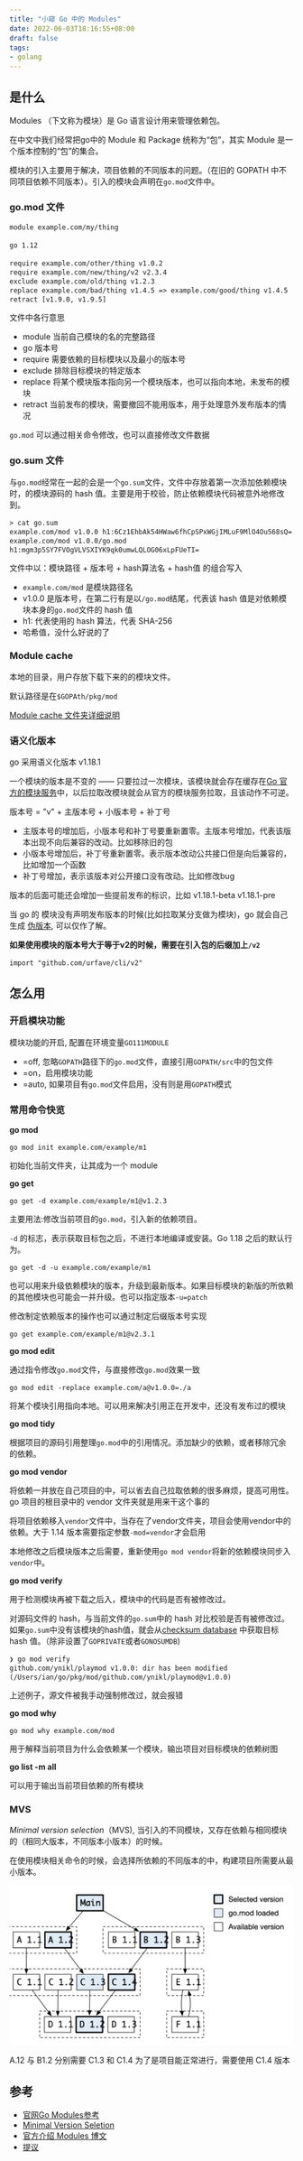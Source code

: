 ```yaml
---
title: "小窥 Go 中的 Modules"
date: 2022-06-03T18:16:55+08:00
draft: false
tags:
- golang
---
```


## 是什么

Modules （下文称为模块）是 Go 语言设计用来管理依赖包。

在中文中我们经常把go中的 Module 和 Package 统称为“包”，其实 Module 是一个版本控制的“包”的集合。

模块的引入主要用于解决，项目依赖的不同版本的问题。（在旧的 GOPATH 中不同项目依赖不同版本）。引入的模块会声明在`go.mod`文件中。

### go.mod 文件

```
module example.com/my/thing

go 1.12

require example.com/other/thing v1.0.2
require example.com/new/thing/v2 v2.3.4
exclude example.com/old/thing v1.2.3
replace example.com/bad/thing v1.4.5 => example.com/good/thing v1.4.5
retract [v1.9.0, v1.9.5]
```

文件中各行意思

- module 当前自己模块的名的完整路径
- go 版本号
- require 需要依赖的目标模块以及最小的版本号
- exclude 排除目标模块的特定版本
- replace 将某个模块版本指向另一个模块版本，也可以指向本地，未发布的模块
- retract 当前发布的模块，需要撤回不能用版本，用于处理意外发布版本的情况

`go.mod` 可以通过相关命令修改，也可以直接修改文件数据

### go.sum 文件

与`go.mod`经常在一起的会是一个`go.sum`文件，文件中存放着第一次添加依赖模块时，的模块源码的 hash 值。主要是用于校验，防止依赖模块代码被意外地修改到。

```
> cat go.sum
example.com/mod v1.0.0 h1:6Cz1EhbAk54HWaw6fhCpSPxWGjIMLuF9MlO4Ou568sQ=
example.com/mod v1.0.0/go.mod h1:mgm3p5SY7FVOgVLVSXIYK9qk0umwLQLOG06xLpFUeTI=
```

文件中以：模块路径 + 版本号 + hash算法名 + hash值 的组合写入

- `example.com/mod` 是模块路径名
- v1.0.0 是版本号，在第二行有是以`/go.mod`结尾，代表该 hash 值是对依赖模块本身的`go.mod`文件的 hash 值
- h1: 代表使用的 hash 算法，代表 SHA-256
- 哈希值，没什么好说的了


### Module cache

本地的目录，用户存放下载下来的的模块文件。

默认路径是在`$GOPAth/pkg/mod`

[Module cache 文件夹详细说明](https://go.dev/ref/mod#module-cache)

### 语义化版本

go 采用语义化版本 v1.18.1

一个模块的版本是不变的 —— 只要拉过一次模块，该模块就会存在缓存在[Go 官方的模块服务](https://proxy.golang.org/)中，以后拉取改模块就会从官方的模块服务拉取，且该动作不可逆。

版本号 = "v" + 主版本号 + 小版本号 + 补丁号

- 主版本号的增加后，小版本号和补丁号要重新置零。主版本号增加，代表该版本出现不向后兼容的改动。比如移除旧的包
- 小版本号增加后，补丁号重新置零。表示版本改动公共接口但是向后兼容的，比如增加一个函数
- 补丁号增加，表示该版本对公开接口没有改动。比如修改bug

版本的后面可能还会增加一些提前发布的标识，比如 v1.18.1-beta v1.18.1-pre

当 go 的 模块没有声明发布版本的时候(比如拉取某分支做为模块)，go 就会自己生成 [伪版本](https://go.dev/ref/mod#pseudo-versions), 可以仅作了解。

**如果使用模块的版本号大于等于v2的时候，需要在引入包的后缀加上`/v2`**

```
import "github.com/urfave/cli/v2"
```


## 怎么用

### 开启模块功能

模块功能的开启, 配置在环境变量`GO111MODULE`

- =off, 忽略`GOPATH`路径下的`go.mod`文件，直接引用`GOPATH/src`中的包文件
- =on，启用模块功能
- =auto, 如果项目有`go.mod`文件启用，没有则是用`GOPATH`模式


### 常用命令快览

**go mod**

```
go mod init example.com/example/m1
```
初始化当前文件夹，让其成为一个 module

**go get**

```
go get -d example.com/example/m1@v1.2.3
```
主要用法:修改当前项目的`go.mod`，引入新的依赖项目。

`-d` 的标志，表示获取目标包之后，不进行本地编译或安装。Go 1.18 之后的默认行为。

```
go get -d -u example.com/example/m1
```
也可以用来升级依赖模块的版本，升级到最新版本。如果目标模块的新版的所依赖的其他模块也可能会一并升级。也可以指定版本`-u=patch`

修改制定依赖版本的操作也可以通过制定后缀版本号实现

```
go get example.com/example/m1@v2.3.1
```

**go mod edit**

通过指令修改`go.mod`文件，与直接修改`go.mod`效果一致
 
```
go mod edit -replace example.com/a@v1.0.0=./a
```

将某个模块引用指向本地。可以用来解决引用正在开发中，还没有发布过的模块

**go mod tidy**

根据项目的源码引用整理`go.mod`中的引用情况。添加缺少的依赖，或者移除冗余的依赖。

**go mod vendor**

将依赖一并放在自己项目的中，可以省去自己拉取依赖的很多麻烦，提高可用性。go 项目的根目录中的 vendor 文件夹就是用来干这个事的

将项目依赖移入`vendor`文件中，当存在了vendor文件夹，项目会使用vendor中的依赖。大于 1.14 版本需要指定参数`-mod=vendor`才会启用

本地修改之后模块版本之后需要，重新使用`go mod vendor`将新的依赖模块同步入`vendor`中。

**go mod verify**

用于检测模块再被下载之后入，模块中的代码是否有被修改过。

对源码文件的 hash，与当前文件的`go.sum`中的 hash 对比校验是否有被修改过。
如果`go.sum`中没有该模块的hash值，就会从[checksum database](https://sum.golang.org) 中获取目标 hash 值。（除非设置了`GOPRIVATE`或者`GONOSUMDB`)

```
❯ go mod verify
github.com/ynikl/playmod v1.0.0: dir has been modified (/Users/ian/go/pkg/mod/github.com/ynikl/playmod@v1.0.0)
```

上述例子，源文件被我手动强制修改过，就会报错

**go mod why**

```
go mod why example.com/mod
```

用于解释当前项目为什么会依赖某一个模块，输出项目对目标模块的依赖树图

**go list -m all**

可以用于输出当前项目依赖的所有模块


### MVS

*Minimal version selection*（MVS), 当引入的不同模块，又存在依赖与相同模块的（相同大版本，不同版本小版本）的时候。

在使用模块相关命令的时候，会选择所依赖的不同版本的中，构建项目所需要从最小版本。

![图片来源于官网](mvs.png)

A.12 与 B1.2 分别需要 C1.3 和 C1.4 为了是项目能正常进行，需要使用 C1.4 版本


## 参考

- [官网Go Modules参考](https://go.dev/ref/mod)
- [Minimal Version Seletion](https://research.swtch.com/vgo-mvs)
- [官方介绍 Modules 博文](https://go.dev/blog/modules2019)
- [提议](https://go.googlesource.com/proposal/+/master/design/25530-sumdb.md#checksum-database)


